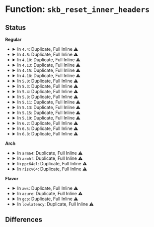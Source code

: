 # Function: <code>skb_reset_inner_headers</code>

## Status
<b>Regular</b>
<ul>
<li>
<details>
<summary>In <code>4.4</code>: Duplicate, Full Inline ⚠️</summary>

**Collision:** Static Duplication

**Inline:** Full

**Transformation:** False

**Instances:**

```
In net/ipv4/udp_offload.c (ffffffff8178afcc)
Location: include/linux/skbuff.h:1928
Inline: True
Inline callers:
  - net/ipv4/udp_offload.c:skb_udp_tunnel_segment
```
```
In net/ipv4/af_inet.c (ffffffff81794b7b)
Location: include/linux/skbuff.h:1928
Inline: True
Inline callers:
  - net/ipv4/af_inet.c:inet_gso_segment
```
```
In net/ipv4/ip_tunnel_core.c (ffffffff817a4a21)
Location: include/linux/skbuff.h:1928
Inline: True
Inline callers:
  - net/ipv4/ip_tunnel_core.c:iptunnel_handle_offloads
```
```
In net/ipv4/gre_offload.c (ffffffff817a533e)
Location: include/linux/skbuff.h:1928
Inline: True
Inline callers:
  - net/ipv4/gre_offload.c:gre_gso_segment
```
```
In net/ipv6/ip6_offload.c (ffffffff818010f4)
Location: include/linux/skbuff.h:1928
Inline: True
Inline callers:
  - net/ipv6/ip6_offload.c:ipv6_gso_segment
```
</details>
</li>
<li>
<details>
<summary>In <code>4.8</code>: Duplicate, Full Inline ⚠️</summary>

**Collision:** Static Duplication

**Inline:** Full

**Transformation:** False

**Instances:**

```
In net/ipv4/udp_offload.c (ffffffff817f8aae)
Location: include/linux/skbuff.h:2053
Inline: True
Inline callers:
  - net/ipv4/udp_offload.c:skb_udp_tunnel_segment
```
```
In net/ipv4/af_inet.c (ffffffff818024f1)
Location: include/linux/skbuff.h:2053
Inline: True
Inline callers:
  - net/ipv4/af_inet.c:inet_gso_segment
```
```
In net/ipv4/ip_tunnel_core.c (ffffffff81812720)
Location: include/linux/skbuff.h:2053
Inline: True
```
```
In net/ipv4/gre_offload.c (ffffffff81812cc0)
Location: include/linux/skbuff.h:2053
Inline: True
Inline callers:
  - net/ipv4/gre_offload.c:gre_gso_segment
```
```
In net/ipv6/ip6_offload.c (ffffffff81872944)
Location: include/linux/skbuff.h:2053
Inline: True
Inline callers:
  - net/ipv6/ip6_offload.c:ipv6_gso_segment
```
</details>
</li>
<li>
<details>
<summary>In <code>4.10</code>: Duplicate, Full Inline ⚠️</summary>

**Collision:** Static Duplication

**Inline:** Full

**Transformation:** False

**Instances:**

```
In net/ipv4/udp_offload.c (ffffffff8182998a)
Location: include/linux/skbuff.h:2070
Inline: True
Inline callers:
  - net/ipv4/udp_offload.c:skb_udp_tunnel_segment
```
```
In net/ipv4/af_inet.c (ffffffff8183349c)
Location: include/linux/skbuff.h:2070
Inline: True
Inline callers:
  - net/ipv4/af_inet.c:inet_gso_segment
```
```
In net/ipv4/ip_tunnel_core.c (ffffffff81843c20)
Location: include/linux/skbuff.h:2070
Inline: True
```
```
In net/ipv4/gre_offload.c (ffffffff818441d2)
Location: include/linux/skbuff.h:2070
Inline: True
Inline callers:
  - net/ipv4/gre_offload.c:gre_gso_segment
```
```
In net/ipv6/seg6_iptunnel.c (ffffffff818a40a7)
Location: include/linux/skbuff.h:2070
Inline: True
Inline callers:
  - net/ipv6/seg6_iptunnel.c:seg6_do_srh
  - net/ipv6/seg6_iptunnel.c:seg6_do_srh
```
```
In net/ipv6/ip6_offload.c (ffffffff818a6f68)
Location: include/linux/skbuff.h:2070
Inline: True
Inline callers:
  - net/ipv6/ip6_offload.c:ipv6_gso_segment
```
</details>
</li>
<li>
<details>
<summary>In <code>4.13</code>: Duplicate, Full Inline ⚠️</summary>

**Collision:** Static Duplication

**Inline:** Full

**Transformation:** False

**Instances:**

```
In net/ipv4/udp_offload.c (ffffffff8184a813)
Location: include/linux/skbuff.h:2109
Inline: True
Inline callers:
  - net/ipv4/udp_offload.c:skb_udp_tunnel_segment
```
```
In net/ipv4/af_inet.c (ffffffff81854818)
Location: include/linux/skbuff.h:2109
Inline: True
Inline callers:
  - net/ipv4/af_inet.c:inet_gso_segment
```
```
In net/ipv4/ip_tunnel_core.c (ffffffff818654b0)
Location: include/linux/skbuff.h:2109
Inline: True
```
```
In net/ipv4/gre_offload.c (ffffffff818659e2)
Location: include/linux/skbuff.h:2109
Inline: True
Inline callers:
  - net/ipv4/gre_offload.c:gre_gso_segment
```
```
In net/ipv6/seg6_iptunnel.c (ffffffff818ca6a2)
Location: include/linux/skbuff.h:2109
Inline: True
Inline callers:
  - net/ipv6/seg6_iptunnel.c:seg6_do_srh
  - net/ipv6/seg6_iptunnel.c:seg6_do_srh
```
```
In net/ipv6/ip6_offload.c (ffffffff818cd9c3)
Location: include/linux/skbuff.h:2109
Inline: True
Inline callers:
  - net/ipv6/ip6_offload.c:ipv6_gso_segment
```
</details>
</li>
<li>
<details>
<summary>In <code>4.15</code>: Duplicate, Full Inline ⚠️</summary>

**Collision:** Static Duplication

**Inline:** Full

**Transformation:** False

**Instances:**

```
In net/ipv4/udp_offload.c (ffffffff818ca495)
Location: include/linux/skbuff.h:2196
Inline: True
Inline callers:
  - net/ipv4/udp_offload.c:skb_udp_tunnel_segment
```
```
In net/ipv4/af_inet.c (ffffffff818d46bc)
Location: include/linux/skbuff.h:2196
Inline: True
Inline callers:
  - net/ipv4/af_inet.c:inet_gso_segment
```
```
In net/ipv4/ip_tunnel_core.c (ffffffff818e5600)
Location: include/linux/skbuff.h:2196
Inline: True
```
```
In net/ipv4/gre_offload.c (ffffffff818e5b2e)
Location: include/linux/skbuff.h:2196
Inline: True
Inline callers:
  - net/ipv4/gre_offload.c:gre_gso_segment
```
```
In net/ipv6/seg6_local.c (ffffffff8194f5dd)
Location: include/linux/skbuff.h:2196
Inline: True
```
```
In net/ipv6/ip6_offload.c (ffffffff819527c5)
Location: include/linux/skbuff.h:2196
Inline: True
Inline callers:
  - net/ipv6/ip6_offload.c:ipv6_gso_segment
```
</details>
</li>
<li>
<details>
<summary>In <code>4.18</code>: Duplicate, Full Inline ⚠️</summary>

**Collision:** Static Duplication

**Inline:** Full

**Transformation:** False

**Instances:**

```
In net/core/filter.c (ffffffff818b2245)
Location: include/linux/skbuff.h:2207
Inline: True
Inline callers:
  - net/core/filter.c:bpf_push_seg6_encap
```
```
In net/ipv4/udp_offload.c (ffffffff819207cc)
Location: include/linux/skbuff.h:2207
Inline: True
Inline callers:
  - net/ipv4/udp_offload.c:skb_udp_tunnel_segment
```
```
In net/ipv4/af_inet.c (ffffffff8192ad8d)
Location: include/linux/skbuff.h:2207
Inline: True
Inline callers:
  - net/ipv4/af_inet.c:inet_gso_segment
```
```
In net/ipv4/ip_tunnel_core.c (ffffffff8193beb0)
Location: include/linux/skbuff.h:2207
Inline: True
```
```
In net/ipv4/gre_offload.c (ffffffff8193c338)
Location: include/linux/skbuff.h:2207
Inline: True
Inline callers:
  - net/ipv4/gre_offload.c:gre_gso_segment
```
```
In net/ipv6/seg6_local.c (ffffffff819a91c6)
Location: include/linux/skbuff.h:2207
Inline: True
```
```
In net/ipv6/ip6_offload.c (ffffffff819abd99)
Location: include/linux/skbuff.h:2207
Inline: True
Inline callers:
  - net/ipv6/ip6_offload.c:ipv6_gso_segment
```
</details>
</li>
<li>
<details>
<summary>In <code>5.0</code>: Duplicate, Full Inline ⚠️</summary>

**Collision:** Static Duplication

**Inline:** Full

**Transformation:** False

**Instances:**

```
In net/core/filter.c (ffffffff818d6daf)
Location: include/linux/skbuff.h:2285
Inline: True
Inline callers:
  - net/core/filter.c:bpf_push_seg6_encap
```
```
In net/ipv4/udp_offload.c (ffffffff8194f603)
Location: include/linux/skbuff.h:2285
Inline: True
Inline callers:
  - net/ipv4/udp_offload.c:skb_udp_tunnel_segment
```
```
In net/ipv4/af_inet.c (ffffffff8195a50b)
Location: include/linux/skbuff.h:2285
Inline: True
Inline callers:
  - net/ipv4/af_inet.c:inet_gso_segment
```
```
In net/ipv4/ip_tunnel_core.c (ffffffff8196bbd0)
Location: include/linux/skbuff.h:2285
Inline: True
```
```
In net/ipv4/gre_offload.c (ffffffff8196c039)
Location: include/linux/skbuff.h:2285
Inline: True
Inline callers:
  - net/ipv4/gre_offload.c:gre_gso_segment
```
```
In net/ipv6/seg6_local.c (ffffffff819dfab6)
Location: include/linux/skbuff.h:2285
Inline: True
```
```
In net/ipv6/ip6_offload.c (ffffffff819e294d)
Location: include/linux/skbuff.h:2285
Inline: True
Inline callers:
  - net/ipv6/ip6_offload.c:ipv6_gso_segment
```
</details>
</li>
<li>
<details>
<summary>In <code>5.3</code>: Duplicate, Full Inline ⚠️</summary>

**Collision:** Static Duplication

**Inline:** Full

**Transformation:** False

**Instances:**

```
In net/core/filter.c (ffffffff8192462e)
Location: include/linux/skbuff.h:2373
Inline: True
Inline callers:
  - net/core/filter.c:bpf_push_seg6_encap
```
```
In net/core/lwt_bpf.c (ffffffff81943634)
Location: include/linux/skbuff.h:2373
Inline: True
Inline callers:
  - net/core/lwt_bpf.c:bpf_lwt_push_ip_encap
```
```
In net/ipv4/udp_offload.c (ffffffff819b3e39)
Location: include/linux/skbuff.h:2373
Inline: True
Inline callers:
  - net/ipv4/udp_offload.c:skb_udp_tunnel_segment
```
```
In net/ipv4/af_inet.c (ffffffff819bf092)
Location: include/linux/skbuff.h:2373
Inline: True
Inline callers:
  - net/ipv4/af_inet.c:inet_gso_segment
```
```
In net/ipv4/ip_tunnel_core.c (ffffffff819d291d)
Location: include/linux/skbuff.h:2373
Inline: True
```
```
In net/ipv4/gre_offload.c (ffffffff819d2d89)
Location: include/linux/skbuff.h:2373
Inline: True
Inline callers:
  - net/ipv4/gre_offload.c:gre_gso_segment
```
```
In net/ipv6/seg6_local.c (ffffffff81a4e56b)
Location: include/linux/skbuff.h:2373
Inline: True
```
```
In net/ipv6/ip6_offload.c (ffffffff81a515eb)
Location: include/linux/skbuff.h:2373
Inline: True
Inline callers:
  - net/ipv6/ip6_offload.c:ipv6_gso_segment
```
</details>
</li>
<li>
<details>
<summary>In <code>5.4</code>: Duplicate, Full Inline ⚠️</summary>

**Collision:** Static Duplication

**Inline:** Full

**Transformation:** False

**Instances:**

```
In net/core/filter.c (ffffffff8195693e)
Location: include/linux/skbuff.h:2387
Inline: True
Inline callers:
  - net/core/filter.c:bpf_push_seg6_encap
```
```
In net/core/lwt_bpf.c (ffffffff8197860a)
Location: include/linux/skbuff.h:2387
Inline: True
Inline callers:
  - net/core/lwt_bpf.c:bpf_lwt_push_ip_encap
```
```
In net/ipv4/udp_offload.c (ffffffff819eab69)
Location: include/linux/skbuff.h:2387
Inline: True
Inline callers:
  - net/ipv4/udp_offload.c:skb_udp_tunnel_segment
```
```
In net/ipv4/af_inet.c (ffffffff819f5cd2)
Location: include/linux/skbuff.h:2387
Inline: True
Inline callers:
  - net/ipv4/af_inet.c:inet_gso_segment
```
```
In net/ipv4/ip_tunnel_core.c (ffffffff81a0948d)
Location: include/linux/skbuff.h:2387
Inline: True
```
```
In net/ipv4/gre_offload.c (ffffffff81a098f8)
Location: include/linux/skbuff.h:2387
Inline: True
Inline callers:
  - net/ipv4/gre_offload.c:gre_gso_segment
```
```
In net/ipv6/seg6_local.c (ffffffff81a851db)
Location: include/linux/skbuff.h:2387
Inline: True
```
```
In net/ipv6/ip6_offload.c (ffffffff81a8820b)
Location: include/linux/skbuff.h:2387
Inline: True
Inline callers:
  - net/ipv6/ip6_offload.c:ipv6_gso_segment
```
</details>
</li>
<li>
<details>
<summary>In <code>5.8</code>: Duplicate, Full Inline ⚠️</summary>

**Collision:** Static Duplication

**Inline:** Full

**Transformation:** False

**Instances:**

```
In net/core/filter.c (ffffffff81a2f5b0)
Location: include/linux/skbuff.h:2410
Inline: True
Inline callers:
  - net/core/filter.c:bpf_push_seg6_encap
```
```
In net/core/lwt_bpf.c (ffffffff81a4d519)
Location: include/linux/skbuff.h:2410
Inline: True
Inline callers:
  - net/core/lwt_bpf.c:bpf_lwt_push_ip_encap
```
```
In net/ipv4/udp_offload.c (ffffffff81ad8775)
Location: include/linux/skbuff.h:2410
Inline: True
Inline callers:
  - net/ipv4/udp_offload.c:__skb_udp_tunnel_segment
```
```
In net/ipv4/af_inet.c (ffffffff81ae41c2)
Location: include/linux/skbuff.h:2410
Inline: True
Inline callers:
  - net/ipv4/af_inet.c:inet_gso_segment
```
```
In net/ipv4/ip_tunnel_core.c (ffffffff81af8dad)
Location: include/linux/skbuff.h:2410
Inline: True
Inline callers:
  - net/ipv4/ip_tunnel_core.c:iptunnel_handle_offloads
```
```
In net/ipv4/gre_offload.c (ffffffff81afa068)
Location: include/linux/skbuff.h:2410
Inline: True
Inline callers:
  - net/ipv4/gre_offload.c:gre_gso_segment
```
```
In net/ipv6/seg6_local.c (ffffffff81b804f2)
Location: include/linux/skbuff.h:2410
Inline: True
Inline callers:
  - net/ipv6/seg6_local.c:input_action_end_b6_encap
```
```
In net/ipv6/ip6_offload.c (ffffffff81b836db)
Location: include/linux/skbuff.h:2410
Inline: True
Inline callers:
  - net/ipv6/ip6_offload.c:ipv6_gso_segment
```
</details>
</li>
<li>
<details>
<summary>In <code>5.11</code>: Duplicate, Full Inline ⚠️</summary>

**Collision:** Static Duplication

**Inline:** Full

**Transformation:** False

**Instances:**

```
In net/core/filter.c (ffffffff81a318c0)
Location: include/linux/skbuff.h:2431
Inline: True
Inline callers:
  - net/core/filter.c:bpf_push_seg6_encap
```
```
In net/core/lwt_bpf.c (ffffffff81a531db)
Location: include/linux/skbuff.h:2431
Inline: True
Inline callers:
  - net/core/lwt_bpf.c:bpf_lwt_push_ip_encap
```
```
In net/ipv4/udp_offload.c (ffffffff81ae4ca8)
Location: include/linux/skbuff.h:2431
Inline: True
Inline callers:
  - net/ipv4/udp_offload.c:__skb_udp_tunnel_segment
```
```
In net/ipv4/af_inet.c (ffffffff81af10f2)
Location: include/linux/skbuff.h:2431
Inline: True
Inline callers:
  - net/ipv4/af_inet.c:inet_gso_segment
```
```
In net/ipv4/ip_tunnel_core.c (ffffffff81b05b7d)
Location: include/linux/skbuff.h:2431
Inline: True
Inline callers:
  - net/ipv4/ip_tunnel_core.c:iptunnel_handle_offloads
```
```
In net/ipv4/gre_offload.c (ffffffff81b07831)
Location: include/linux/skbuff.h:2431
Inline: True
Inline callers:
  - net/ipv4/gre_offload.c:gre_gso_segment
```
```
In net/ipv6/seg6_local.c (ffffffff81b8fd72)
Location: include/linux/skbuff.h:2431
Inline: True
Inline callers:
  - net/ipv6/seg6_local.c:input_action_end_b6_encap
```
```
In net/ipv6/ip6_offload.c (ffffffff81b92d9b)
Location: include/linux/skbuff.h:2431
Inline: True
Inline callers:
  - net/ipv6/ip6_offload.c:ipv6_gso_segment
```
</details>
</li>
<li>
<details>
<summary>In <code>5.13</code>: Duplicate, Full Inline ⚠️</summary>

**Collision:** Static Duplication

**Inline:** Full

**Transformation:** False

**Instances:**

```
In net/core/filter.c (ffffffff81a18720)
Location: include/linux/skbuff.h:2447
Inline: True
Inline callers:
  - net/core/filter.c:bpf_push_seg6_encap
```
```
In net/core/lwt_bpf.c (ffffffff81a38a09)
Location: include/linux/skbuff.h:2447
Inline: True
Inline callers:
  - net/core/lwt_bpf.c:bpf_lwt_push_ip_encap
```
```
In net/ipv4/udp_offload.c (ffffffff81acfec5)
Location: include/linux/skbuff.h:2447
Inline: True
Inline callers:
  - net/ipv4/udp_offload.c:__skb_udp_tunnel_segment
```
```
In net/ipv4/af_inet.c (ffffffff81adc8b2)
Location: include/linux/skbuff.h:2447
Inline: True
Inline callers:
  - net/ipv4/af_inet.c:inet_gso_segment
```
```
In net/ipv4/ip_tunnel_core.c (ffffffff81af13fd)
Location: include/linux/skbuff.h:2447
Inline: True
Inline callers:
  - net/ipv4/ip_tunnel_core.c:iptunnel_handle_offloads
```
```
In net/ipv4/gre_offload.c (ffffffff81af2fd9)
Location: include/linux/skbuff.h:2447
Inline: True
Inline callers:
  - net/ipv4/gre_offload.c:gre_gso_segment
```
```
In net/ipv6/seg6_local.c (ffffffff81b7ed63)
Location: include/linux/skbuff.h:2447
Inline: True
Inline callers:
  - net/ipv6/seg6_local.c:input_action_end_b6_encap
```
```
In net/ipv6/ip6_offload.c (ffffffff81b81eec)
Location: include/linux/skbuff.h:2447
Inline: True
Inline callers:
  - net/ipv6/ip6_offload.c:ipv6_gso_segment
```
</details>
</li>
<li>
<details>
<summary>In <code>5.15</code>: Duplicate, Full Inline ⚠️</summary>

**Collision:** Static Duplication

**Inline:** Full

**Transformation:** False

**Instances:**

```
In net/core/filter.c (ffffffff81ac9c10)
Location: include/linux/skbuff.h:2476
Inline: True
Inline callers:
  - net/core/filter.c:bpf_push_seg6_encap
```
```
In net/core/lwt_bpf.c (ffffffff81aee8e9)
Location: include/linux/skbuff.h:2476
Inline: True
Inline callers:
  - net/core/lwt_bpf.c:bpf_lwt_push_ip_encap
```
```
In net/ipv4/udp_offload.c (ffffffff81b8e8e5)
Location: include/linux/skbuff.h:2476
Inline: True
Inline callers:
  - net/ipv4/udp_offload.c:__skb_udp_tunnel_segment
```
```
In net/ipv4/af_inet.c (ffffffff81b9bc8c)
Location: include/linux/skbuff.h:2476
Inline: True
Inline callers:
  - net/ipv4/af_inet.c:inet_gso_segment
```
```
In net/ipv4/ip_tunnel_core.c (ffffffff81bb190d)
Location: include/linux/skbuff.h:2476
Inline: True
Inline callers:
  - net/ipv4/ip_tunnel_core.c:iptunnel_handle_offloads
```
```
In net/ipv4/gre_offload.c (ffffffff81bb34e9)
Location: include/linux/skbuff.h:2476
Inline: True
Inline callers:
  - net/ipv4/gre_offload.c:gre_gso_segment
```
```
In net/ipv6/seg6_local.c (ffffffff81c4a503)
Location: include/linux/skbuff.h:2476
Inline: True
Inline callers:
  - net/ipv6/seg6_local.c:input_action_end_b6_encap
```
```
In net/ipv6/ip6_offload.c (ffffffff81c4df6c)
Location: include/linux/skbuff.h:2476
Inline: True
Inline callers:
  - net/ipv6/ip6_offload.c:ipv6_gso_segment
```
</details>
</li>
<li>
<details>
<summary>In <code>5.19</code>: Duplicate, Full Inline ⚠️</summary>

**Collision:** Static Duplication

**Inline:** Full

**Transformation:** False

**Instances:**

```
In net/core/filter.c (ffffffff81c46749)
Location: include/linux/skbuff.h:2844
Inline: True
Inline callers:
  - net/core/filter.c:bpf_push_seg6_encap
```
```
In net/core/lwt_bpf.c (ffffffff81c71857)
Location: include/linux/skbuff.h:2844
Inline: True
Inline callers:
  - net/core/lwt_bpf.c:bpf_lwt_push_ip_encap
```
```
In net/ipv4/udp_offload.c (ffffffff81d20043)
Location: include/linux/skbuff.h:2844
Inline: True
Inline callers:
  - net/ipv4/udp_offload.c:__skb_udp_tunnel_segment
```
```
In net/ipv4/af_inet.c (ffffffff81d2da53)
Location: include/linux/skbuff.h:2844
Inline: True
Inline callers:
  - net/ipv4/af_inet.c:inet_gso_segment
```
```
In net/ipv4/ip_tunnel_core.c (ffffffff81d44fad)
Location: include/linux/skbuff.h:2844
Inline: True
Inline callers:
  - net/ipv4/ip_tunnel_core.c:iptunnel_handle_offloads
```
```
In net/ipv4/gre_offload.c (ffffffff81d46d0c)
Location: include/linux/skbuff.h:2844
Inline: True
Inline callers:
  - net/ipv4/gre_offload.c:gre_gso_segment
```
```
In net/ipv6/seg6_local.c (ffffffff81de9e00)
Location: include/linux/skbuff.h:2844
Inline: True
Inline callers:
  - net/ipv6/seg6_local.c:input_action_end_b6_encap
```
```
In net/ipv6/ip6_offload.c (ffffffff81dee674)
Location: include/linux/skbuff.h:2844
Inline: True
Inline callers:
  - net/ipv6/ip6_offload.c:ipv6_gso_segment
```
</details>
</li>
<li>
<details>
<summary>In <code>6.2</code>: Duplicate, Full Inline ⚠️</summary>

**Collision:** Static Duplication

**Inline:** Full

**Transformation:** False

**Instances:**

```
In net/core/filter.c (ffffffff81dfac49)
Location: include/linux/skbuff.h:2736
Inline: True
Inline callers:
  - net/core/filter.c:bpf_push_seg6_encap
```
```
In net/core/lwt_bpf.c (ffffffff81e29947)
Location: include/linux/skbuff.h:2736
Inline: True
Inline callers:
  - net/core/lwt_bpf.c:bpf_lwt_push_ip_encap
```
```
In net/ipv4/udp_offload.c (ffffffff81ee7240)
Location: include/linux/skbuff.h:2736
Inline: True
Inline callers:
  - net/ipv4/udp_offload.c:__skb_udp_tunnel_segment
```
```
In net/ipv4/af_inet.c (ffffffff81ef5953)
Location: include/linux/skbuff.h:2736
Inline: True
Inline callers:
  - net/ipv4/af_inet.c:inet_gso_segment
```
```
In net/ipv4/ip_tunnel_core.c (ffffffff81f0e43d)
Location: include/linux/skbuff.h:2736
Inline: True
Inline callers:
  - net/ipv4/ip_tunnel_core.c:iptunnel_handle_offloads
```
```
In net/ipv4/gre_offload.c (ffffffff81f1055c)
Location: include/linux/skbuff.h:2736
Inline: True
Inline callers:
  - net/ipv4/gre_offload.c:gre_gso_segment
```
```
In net/ipv6/seg6_local.c (ffffffff81fbd560)
Location: include/linux/skbuff.h:2736
Inline: True
Inline callers:
  - net/ipv6/seg6_local.c:input_action_end_b6_encap
```
```
In net/ipv6/ip6_offload.c (ffffffff81fc2294)
Location: include/linux/skbuff.h:2736
Inline: True
Inline callers:
  - net/ipv6/ip6_offload.c:ipv6_gso_segment
```
</details>
</li>
<li>
<details>
<summary>In <code>6.5</code>: Duplicate, Full Inline ⚠️</summary>

**Collision:** Static Duplication

**Inline:** Full

**Transformation:** False

**Instances:**

```
In net/core/filter.c (ffffffff81e6be49)
Location: include/linux/skbuff.h:2790
Inline: True
Inline callers:
  - net/core/filter.c:bpf_push_seg6_encap
```
```
In net/core/lwt_bpf.c (ffffffff81e9ef87)
Location: include/linux/skbuff.h:2790
Inline: True
Inline callers:
  - net/core/lwt_bpf.c:bpf_lwt_push_ip_encap
```
```
In net/ipv4/udp_offload.c (ffffffff81f46ae2)
Location: include/linux/skbuff.h:2790
Inline: True
Inline callers:
  - net/ipv4/udp_offload.c:__skb_udp_tunnel_segment
```
```
In net/ipv4/af_inet.c (ffffffff81f55306)
Location: include/linux/skbuff.h:2790
Inline: True
Inline callers:
  - net/ipv4/af_inet.c:inet_gso_segment
```
```
In net/ipv4/ip_tunnel_core.c (ffffffff81f6e0ed)
Location: include/linux/skbuff.h:2790
Inline: True
Inline callers:
  - net/ipv4/ip_tunnel_core.c:iptunnel_handle_offloads
```
```
In net/ipv4/gre_offload.c (ffffffff81f70248)
Location: include/linux/skbuff.h:2790
Inline: True
Inline callers:
  - net/ipv4/gre_offload.c:gre_gso_segment
```
```
In net/ipv6/seg6_local.c (ffffffff8201e300)
Location: include/linux/skbuff.h:2790
Inline: True
Inline callers:
  - net/ipv6/seg6_local.c:input_action_end_b6_encap
```
```
In net/ipv6/ip6_offload.c (ffffffff82023214)
Location: include/linux/skbuff.h:2790
Inline: True
Inline callers:
  - net/ipv6/ip6_offload.c:ipv6_gso_segment
```
</details>
</li>
<li>
<details>
<summary>In <code>6.8</code>: Duplicate, Full Inline ⚠️</summary>

**Collision:** Static Duplication

**Inline:** Full

**Transformation:** False

**Instances:**

```
In net/core/filter.c (ffffffff81f2b739)
Location: include/linux/skbuff.h:2797
Inline: True
Inline callers:
  - net/core/filter.c:bpf_push_seg6_encap
```
```
In net/core/lwt_bpf.c (ffffffff81f616f7)
Location: include/linux/skbuff.h:2797
Inline: True
Inline callers:
  - net/core/lwt_bpf.c:bpf_lwt_push_ip_encap
```
```
In net/ipv4/udp_offload.c (ffffffff8200cc22)
Location: include/linux/skbuff.h:2797
Inline: True
Inline callers:
  - net/ipv4/udp_offload.c:__skb_udp_tunnel_segment
```
```
In net/ipv4/af_inet.c (ffffffff8201b576)
Location: include/linux/skbuff.h:2797
Inline: True
Inline callers:
  - net/ipv4/af_inet.c:inet_gso_segment
```
```
In net/ipv4/ip_tunnel_core.c (ffffffff820347fd)
Location: include/linux/skbuff.h:2797
Inline: True
Inline callers:
  - net/ipv4/ip_tunnel_core.c:iptunnel_handle_offloads
```
```
In net/ipv4/gre_offload.c (ffffffff82036978)
Location: include/linux/skbuff.h:2797
Inline: True
Inline callers:
  - net/ipv4/gre_offload.c:gre_gso_segment
```
```
In net/ipv6/seg6_local.c (ffffffff820ed2e0)
Location: include/linux/skbuff.h:2797
Inline: True
Inline callers:
  - net/ipv6/seg6_local.c:input_action_end_b6_encap
```
```
In net/ipv6/ip6_offload.c (ffffffff820f225f)
Location: include/linux/skbuff.h:2797
Inline: True
Inline callers:
  - net/ipv6/ip6_offload.c:ipv6_gso_segment
```
</details>
</li>
</ul>
<b>Arch</b>
<ul>
<li>
<details>
<summary>In <code>arm64</code>: Duplicate, Full Inline ⚠️</summary>

**Collision:** Static Duplication

**Inline:** Full

**Transformation:** False

**Instances:**

```
In net/core/filter.c (ffff800010bf822c)
Location: include/linux/skbuff.h:2387
Inline: True
Inline callers:
  - net/core/filter.c:bpf_push_seg6_encap
```
```
In net/core/lwt_bpf.c (ffff800010c1f2bc)
Location: include/linux/skbuff.h:2387
Inline: True
Inline callers:
  - net/core/lwt_bpf.c:bpf_lwt_push_ip_encap
```
```
In net/ipv4/udp_offload.c (ffff800010ca0638)
Location: include/linux/skbuff.h:2387
Inline: True
Inline callers:
  - net/ipv4/udp_offload.c:__skb_udp_tunnel_segment
```
```
In net/ipv4/af_inet.c (ffff800010cab918)
Location: include/linux/skbuff.h:2387
Inline: True
Inline callers:
  - net/ipv4/af_inet.c:inet_gso_segment
```
```
In net/ipv4/ip_tunnel_core.c (ffff800010cc2814)
Location: include/linux/skbuff.h:2387
Inline: True
```
```
In net/ipv4/gre_offload.c (ffff800010cc2cdc)
Location: include/linux/skbuff.h:2387
Inline: True
Inline callers:
  - net/ipv4/gre_offload.c:gre_gso_segment
```
```
In net/ipv6/seg6_local.c (ffff800010d51358)
Location: include/linux/skbuff.h:2387
Inline: True
```
```
In net/ipv6/ip6_offload.c (ffff800010d54d88)
Location: include/linux/skbuff.h:2387
Inline: True
Inline callers:
  - net/ipv6/ip6_offload.c:ipv6_gso_segment
```
</details>
</li>
<li>
<details>
<summary>In <code>armhf</code>: Duplicate, Full Inline ⚠️</summary>

**Collision:** Static Duplication

**Inline:** Full

**Transformation:** False

**Instances:**

```
In net/core/filter.c (c0d11cd0)
Location: include/linux/skbuff.h:2387
Inline: True
Inline callers:
  - net/core/filter.c:bpf_push_seg6_encap
```
```
In net/core/lwt_bpf.c (c0d36e68)
Location: include/linux/skbuff.h:2387
Inline: True
Inline callers:
  - net/core/lwt_bpf.c:bpf_lwt_push_ip_encap
```
```
In net/ipv4/udp_offload.c (c0dad9b0)
Location: include/linux/skbuff.h:2387
Inline: True
Inline callers:
  - net/ipv4/udp_offload.c:skb_udp_tunnel_segment
```
```
In net/ipv4/af_inet.c (c0db8818)
Location: include/linux/skbuff.h:2387
Inline: True
Inline callers:
  - net/ipv4/af_inet.c:inet_gso_segment
```
```
In net/ipv4/ip_tunnel_core.c (c0dcdf60)
Location: include/linux/skbuff.h:2387
Inline: True
```
```
In net/ipv4/gre_offload.c (c0dce494)
Location: include/linux/skbuff.h:2387
Inline: True
Inline callers:
  - net/ipv4/gre_offload.c:gre_gso_segment
```
```
In net/ipv6/seg6_local.c (c0e51e20)
Location: include/linux/skbuff.h:2387
Inline: True
Inline callers:
  - net/ipv6/seg6_local.c:input_action_end_b6_encap
```
```
In net/ipv6/ip6_offload.c (c0e55394)
Location: include/linux/skbuff.h:2387
Inline: True
Inline callers:
  - net/ipv6/ip6_offload.c:ipv6_gso_segment
```
</details>
</li>
<li>
<details>
<summary>In <code>ppc64el</code>: Duplicate, Full Inline ⚠️</summary>

**Collision:** Static Duplication

**Inline:** Full

**Transformation:** False

**Instances:**

```
In net/core/filter.c (c000000000cdeca0)
Location: include/linux/skbuff.h:2387
Inline: True
Inline callers:
  - net/core/filter.c:bpf_push_seg6_encap
```
```
In net/core/lwt_bpf.c (c000000000d1115c)
Location: include/linux/skbuff.h:2387
Inline: True
Inline callers:
  - net/core/lwt_bpf.c:bpf_lwt_push_ip_encap
```
```
In net/ipv4/udp_offload.c (c000000000db2e40)
Location: include/linux/skbuff.h:2387
Inline: True
Inline callers:
  - net/ipv4/udp_offload.c:__skb_udp_tunnel_segment
```
```
In net/ipv4/af_inet.c (c000000000dc22f4)
Location: include/linux/skbuff.h:2387
Inline: True
Inline callers:
  - net/ipv4/af_inet.c:inet_gso_segment
```
```
In net/ipv4/ip_tunnel_core.c (c000000000dde030)
Location: include/linux/skbuff.h:2387
Inline: True
```
```
In net/ipv4/gre_offload.c (c000000000ddeb48)
Location: include/linux/skbuff.h:2387
Inline: True
Inline callers:
  - net/ipv4/gre_offload.c:gre_gso_segment
```
```
In net/ipv6/seg6_local.c (c000000000e89264)
Location: include/linux/skbuff.h:2387
Inline: True
```
```
In net/ipv6/ip6_offload.c (c000000000e8d9bc)
Location: include/linux/skbuff.h:2387
Inline: True
Inline callers:
  - net/ipv6/ip6_offload.c:ipv6_gso_segment
```
</details>
</li>
<li>
<details>
<summary>In <code>riscv64</code>: Duplicate, Full Inline ⚠️</summary>

**Collision:** Static Duplication

**Inline:** Full

**Transformation:** False

**Instances:**

```
In net/core/filter.c (ffffffe000779ef8)
Location: include/linux/skbuff.h:2387
Inline: True
Inline callers:
  - net/core/filter.c:bpf_push_seg6_encap
```
```
In net/core/lwt_bpf.c (ffffffe000798a2e)
Location: include/linux/skbuff.h:2387
Inline: True
Inline callers:
  - net/core/lwt_bpf.c:bpf_lwt_push_ip_encap
```
```
In net/ipv4/udp_offload.c (ffffffe0007fcd14)
Location: include/linux/skbuff.h:2387
Inline: True
Inline callers:
  - net/ipv4/udp_offload.c:__skb_udp_tunnel_segment
```
```
In net/ipv4/af_inet.c (ffffffe000806588)
Location: include/linux/skbuff.h:2387
Inline: True
Inline callers:
  - net/ipv4/af_inet.c:inet_gso_segment
```
```
In net/ipv4/ip_tunnel_core.c (ffffffe000817bd8)
Location: include/linux/skbuff.h:2387
Inline: True
```
```
In net/ipv4/gre_offload.c (ffffffe00081815e)
Location: include/linux/skbuff.h:2387
Inline: True
Inline callers:
  - net/ipv4/gre_offload.c:gre_gso_segment
```
```
In net/ipv6/seg6_local.c (ffffffe00088959e)
Location: include/linux/skbuff.h:2387
Inline: True
```
```
In net/ipv6/ip6_offload.c (ffffffe00088c686)
Location: include/linux/skbuff.h:2387
Inline: True
Inline callers:
  - net/ipv6/ip6_offload.c:ipv6_gso_segment
```
</details>
</li>
</ul>
<b>Flavor</b>
<ul>
<li>
<details>
<summary>In <code>aws</code>: Duplicate, Full Inline ⚠️</summary>

**Collision:** Static Duplication

**Inline:** Full

**Transformation:** False

**Instances:**

```
In net/core/filter.c (ffffffff818f690e)
Location: include/linux/skbuff.h:2387
Inline: True
Inline callers:
  - net/core/filter.c:bpf_push_seg6_encap
```
```
In net/core/lwt_bpf.c (ffffffff8191847a)
Location: include/linux/skbuff.h:2387
Inline: True
Inline callers:
  - net/core/lwt_bpf.c:bpf_lwt_push_ip_encap
```
```
In net/ipv4/udp_offload.c (ffffffff8198a9d9)
Location: include/linux/skbuff.h:2387
Inline: True
Inline callers:
  - net/ipv4/udp_offload.c:skb_udp_tunnel_segment
```
```
In net/ipv4/af_inet.c (ffffffff81995a72)
Location: include/linux/skbuff.h:2387
Inline: True
Inline callers:
  - net/ipv4/af_inet.c:inet_gso_segment
```
```
In net/ipv4/ip_tunnel_core.c (ffffffff819a922d)
Location: include/linux/skbuff.h:2387
Inline: True
```
```
In net/ipv4/gre_offload.c (ffffffff819a9698)
Location: include/linux/skbuff.h:2387
Inline: True
Inline callers:
  - net/ipv4/gre_offload.c:gre_gso_segment
```
```
In net/ipv6/seg6_local.c (ffffffff81a2486b)
Location: include/linux/skbuff.h:2387
Inline: True
```
```
In net/ipv6/ip6_offload.c (ffffffff81a2789b)
Location: include/linux/skbuff.h:2387
Inline: True
Inline callers:
  - net/ipv6/ip6_offload.c:ipv6_gso_segment
```
</details>
</li>
<li>
<details>
<summary>In <code>azure</code>: Duplicate, Full Inline ⚠️</summary>

**Collision:** Static Duplication

**Inline:** Full

**Transformation:** False

**Instances:**

```
In net/core/filter.c (ffffffff818b073e)
Location: include/linux/skbuff.h:2387
Inline: True
Inline callers:
  - net/core/filter.c:bpf_push_seg6_encap
```
```
In net/core/lwt_bpf.c (ffffffff818d222a)
Location: include/linux/skbuff.h:2387
Inline: True
Inline callers:
  - net/core/lwt_bpf.c:bpf_lwt_push_ip_encap
```
```
In net/ipv4/udp_offload.c (ffffffff81944499)
Location: include/linux/skbuff.h:2387
Inline: True
Inline callers:
  - net/ipv4/udp_offload.c:skb_udp_tunnel_segment
```
```
In net/ipv4/af_inet.c (ffffffff8194f532)
Location: include/linux/skbuff.h:2387
Inline: True
Inline callers:
  - net/ipv4/af_inet.c:inet_gso_segment
```
```
In net/ipv4/ip_tunnel_core.c (ffffffff81962ced)
Location: include/linux/skbuff.h:2387
Inline: True
```
```
In net/ipv4/gre_offload.c (ffffffff81963158)
Location: include/linux/skbuff.h:2387
Inline: True
Inline callers:
  - net/ipv4/gre_offload.c:gre_gso_segment
```
```
In net/ipv6/seg6_local.c (ffffffff819e162b)
Location: include/linux/skbuff.h:2387
Inline: True
```
```
In net/ipv6/ip6_offload.c (ffffffff819e465b)
Location: include/linux/skbuff.h:2387
Inline: True
Inline callers:
  - net/ipv6/ip6_offload.c:ipv6_gso_segment
```
</details>
</li>
<li>
<details>
<summary>In <code>gcp</code>: Duplicate, Full Inline ⚠️</summary>

**Collision:** Static Duplication

**Inline:** Full

**Transformation:** False

**Instances:**

```
In net/core/filter.c (ffffffff8194793e)
Location: include/linux/skbuff.h:2387
Inline: True
Inline callers:
  - net/core/filter.c:bpf_push_seg6_encap
```
```
In net/core/lwt_bpf.c (ffffffff8196960a)
Location: include/linux/skbuff.h:2387
Inline: True
Inline callers:
  - net/core/lwt_bpf.c:bpf_lwt_push_ip_encap
```
```
In net/ipv4/udp_offload.c (ffffffff819f51a9)
Location: include/linux/skbuff.h:2387
Inline: True
Inline callers:
  - net/ipv4/udp_offload.c:skb_udp_tunnel_segment
```
```
In net/ipv4/af_inet.c (ffffffff81a00312)
Location: include/linux/skbuff.h:2387
Inline: True
Inline callers:
  - net/ipv4/af_inet.c:inet_gso_segment
```
```
In net/ipv4/ip_tunnel_core.c (ffffffff81a13acd)
Location: include/linux/skbuff.h:2387
Inline: True
```
```
In net/ipv4/gre_offload.c (ffffffff81a13f38)
Location: include/linux/skbuff.h:2387
Inline: True
Inline callers:
  - net/ipv4/gre_offload.c:gre_gso_segment
```
```
In net/ipv6/seg6_local.c (ffffffff81a8f2eb)
Location: include/linux/skbuff.h:2387
Inline: True
```
```
In net/ipv6/ip6_offload.c (ffffffff81a9344b)
Location: include/linux/skbuff.h:2387
Inline: True
Inline callers:
  - net/ipv6/ip6_offload.c:ipv6_gso_segment
```
</details>
</li>
<li>
<details>
<summary>In <code>lowlatency</code>: Duplicate, Full Inline ⚠️</summary>

**Collision:** Static Duplication

**Inline:** Full

**Transformation:** False

**Instances:**

```
In net/core/filter.c (ffffffff8196924e)
Location: include/linux/skbuff.h:2387
Inline: True
Inline callers:
  - net/core/filter.c:bpf_push_seg6_encap
```
```
In net/core/lwt_bpf.c (ffffffff8198b9ea)
Location: include/linux/skbuff.h:2387
Inline: True
Inline callers:
  - net/core/lwt_bpf.c:bpf_lwt_push_ip_encap
```
```
In net/ipv4/udp_offload.c (ffffffff819ff3a4)
Location: include/linux/skbuff.h:2387
Inline: True
Inline callers:
  - net/ipv4/udp_offload.c:skb_udp_tunnel_segment
```
```
In net/ipv4/af_inet.c (ffffffff81a0a362)
Location: include/linux/skbuff.h:2387
Inline: True
Inline callers:
  - net/ipv4/af_inet.c:inet_gso_segment
```
```
In net/ipv4/ip_tunnel_core.c (ffffffff81a1e4ad)
Location: include/linux/skbuff.h:2387
Inline: True
```
```
In net/ipv4/gre_offload.c (ffffffff81a1e928)
Location: include/linux/skbuff.h:2387
Inline: True
Inline callers:
  - net/ipv4/gre_offload.c:gre_gso_segment
```
```
In net/ipv6/seg6_local.c (ffffffff81a9c06b)
Location: include/linux/skbuff.h:2387
Inline: True
```
```
In net/ipv6/ip6_offload.c (ffffffff81a9f59b)
Location: include/linux/skbuff.h:2387
Inline: True
Inline callers:
  - net/ipv6/ip6_offload.c:ipv6_gso_segment
```
</details>
</li>
</ul>

## Differences
